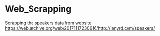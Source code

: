 # Web_Scrapping
Scrapping the speakers data from website https://web.archive.org/web/20171117230616/http://lanyrd.com/speakers/ 
